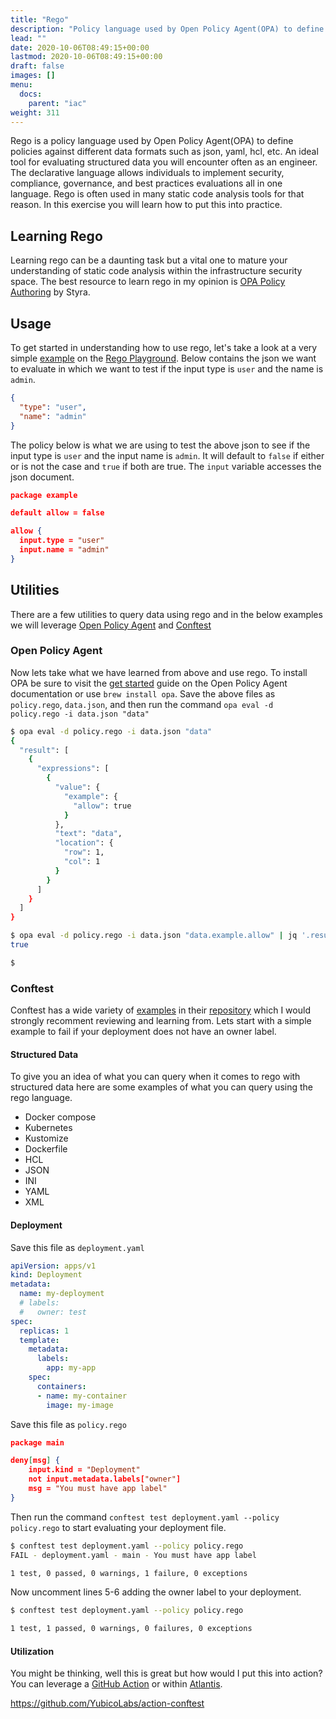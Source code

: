 ```yaml
---
title: "Rego"
description: "Policy language used by Open Policy Agent(OPA) to define policies against different formats such as json, yaml, hcl, etc."
lead: ""
date: 2020-10-06T08:49:15+00:00
lastmod: 2020-10-06T08:49:15+00:00
draft: false
images: []
menu:
  docs:
    parent: "iac"
weight: 311
---
```


Rego is a policy language used by Open Policy Agent(OPA) to define policies against different data formats such as json, yaml, hcl, etc. An ideal tool for evaluating structured data you will encounter often as an engineer. The declarative language allows individuals to implement security, compliance, governance, and best practices evaluations all in one language. Rego is often used in many static code analysis tools for that reason. In this exercise you will learn how to put this into practice.

## Learning Rego

Learning rego can be a daunting task but a vital one to mature your understanding of static code analysis within the infrastructure security space. The best resource to learn rego in my opinion is [OPA Policy Authoring](https://academy.styra.com/courses/opa-rego) by Styra. 

## Usage

To get started in understanding how to use rego, let's take a look at a very simple [example](https://play.openpolicyagent.org/p/yV2XphNbYb) on the [Rego Playground](https://play.openpolicyagent.org). Below contains the json we want to evaluate in which we want to test if the input type is `user` and the name is `admin`.

```json
{
  "type": "user",
  "name": "admin"
}
```

The policy below is what we are using to test the above json to see if the input type is `user` and the input name is `admin`. It will default to `false` if either or is not the case and `true` if both are true. The `input` variable accesses the json document.

```json
package example

default allow = false

allow {
  input.type = "user"
  input.name = "admin"
}
```

## Utilities

There are a few utilities to query data using rego and in the below examples we will leverage [Open Policy Agent](https://www.openpolicyagent.org/) and [Conftest](https://www.conftest.dev/)

### Open Policy Agent

Now lets take what we have learned from above and use rego. To install OPA be sure to visit the [get started](https://www.openpolicyagent.org/docs/v0.11.0/get-started/) guide on the Open Policy Agent documentation or use `brew install opa`. Save the above files as `policy.rego`, `data.json`, and then run the command `opa eval -d policy.rego -i data.json "data"`

```bash
$ opa eval -d policy.rego -i data.json "data"
{
  "result": [
    {
      "expressions": [
        {
          "value": {
            "example": {
              "allow": true
            }
          },
          "text": "data",
          "location": {
            "row": 1,
            "col": 1
          }
        }
      ]
    }
  ]
}

$ opa eval -d policy.rego -i data.json "data.example.allow" | jq '.result[].expressions[].value'
true

$
```

### Conftest

Conftest has a wide variety of [examples](https://www.conftest.dev/examples/) in their [repository](https://github.com/open-policy-agent/conftest/tree/master/examples) which I would strongly recomment reviewing and learning from. Lets start with a simple example to fail if your deployment does not have an owner label. 

#### Structured Data

To give you an idea of what you can query when it comes to rego with structured data here are some examples of what you can query using the rego language. 

- Docker compose
- Kubernetes
- Kustomize
- Dockerfile
- HCL
- JSON
- INI
- YAML
- XML


#### Deployment

Save this file as `deployment.yaml`

```yaml
apiVersion: apps/v1
kind: Deployment
metadata:
  name: my-deployment
  # labels:
  #   owner: test
spec:
  replicas: 1
  template:
    metadata:
      labels:
        app: my-app
    spec:
      containers:
      - name: my-container
        image: my-image
```

Save this file as `policy.rego`

```json
package main

deny[msg] {
	input.kind = "Deployment"
	not input.metadata.labels["owner"]
	msg = "You must have app label"
}
```

Then run the command `conftest test deployment.yaml --policy policy.rego` to start evaluating your deployment file. 

```bash
$ conftest test deployment.yaml --policy policy.rego
FAIL - deployment.yaml - main - You must have app label

1 test, 0 passed, 0 warnings, 1 failure, 0 exceptions
```

Now uncomment lines 5-6 adding the owner label to your deployment.

```bash
$ conftest test deployment.yaml --policy policy.rego

1 test, 1 passed, 0 warnings, 0 failures, 0 exceptions
```

#### Utilization

You might be thinking, well this is great but how would I put this into action? You can leverage a [GitHub Action](https://github.com/YubicoLabs/action-conftest) or within [Atlantis](https://www.runatlantis.io/docs/policy-checking.html).

https://github.com/YubicoLabs/action-conftest
